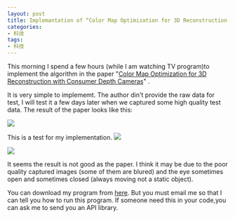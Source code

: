 ```yaml
---
layout: post
title: Implemantation of “Color Map Optimization for 3D Reconstruction with Consumer Depth Cameras”
categories:
- 科技
tags:
- 科技
---
```

 
This morning I spend a few hours (while I am watching TV program)to implement the algorithm in the paper "[Color Map Optimization for 3D Reconstruction with Consumer Depth Cameras](http://vladlen.info/publications/color-map-optimization-for-3d-reconstruction-with-consumer-depth-cameras/)" . 
<!--more-->

It is very simple to implememt. The author din't provide the raw data for test, I will test it a few days later when we captured some high quality test data.  The result of the paper looks like this:

![](http://vladlen.info/wp-content/uploads/2014/04/color-mapping.jpg)

This is a test for my implementation. 
![](http://blog.hwdong.com/images/color_map.jpg)

![](http://blog.hwdong.com/images/color_map_2.jpg)

It seems the result is not good as the paper. I think it may be due to the poor quality captured images (some of them are blured) and the eye sometimes open and sometimes closed (always moving not a static object).
  
You can download my program from [here](http://hwdong.com/programs/ColorMap_Optimization_zip.zip). But you must email me so that I can tell you how to run this program. If someone need this in your code,you can ask me to send you an API library.

